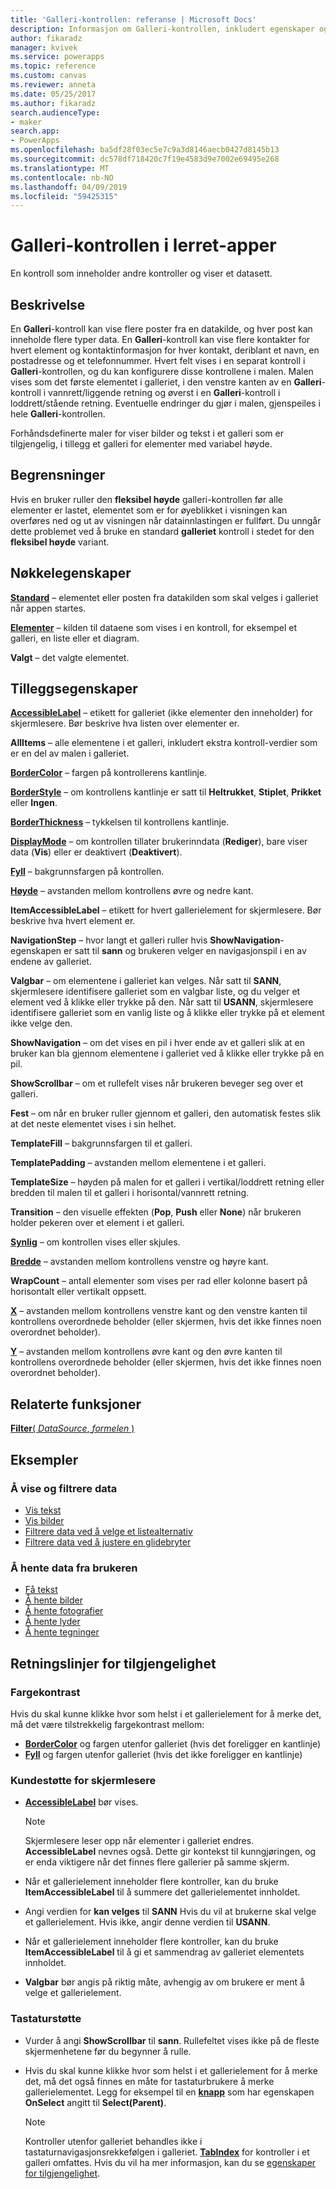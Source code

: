 ```yaml
---
title: 'Galleri-kontrollen: referanse | Microsoft Docs'
description: Informasjon om Galleri-kontrollen, inkludert egenskaper og eksempler
author: fikaradz
manager: kvivek
ms.service: powerapps
ms.topic: reference
ms.custom: canvas
ms.reviewer: anneta
ms.date: 05/25/2017
ms.author: fikaradz
search.audienceType:
- maker
search.app:
- PowerApps
ms.openlocfilehash: ba5df28f03ec5e7c9a3d8146aecb0427d8145b13
ms.sourcegitcommit: dc578df718420c7f19e4583d9e7002e69495e268
ms.translationtype: MT
ms.contentlocale: nb-NO
ms.lasthandoff: 04/09/2019
ms.locfileid: "59425315"
---
```

# <a name="gallery-control-in-canvas-apps"></a>Galleri-kontrollen i lerret-apper

En kontroll som inneholder andre kontroller og viser et datasett.

## <a name="description"></a>Beskrivelse

En **Galleri**-kontroll kan vise flere poster fra en datakilde, og hver post kan inneholde flere typer data. En **Galleri**-kontroll kan vise flere kontakter for hvert element og kontaktinformasjon for hver kontakt, deriblant et navn, en postadresse og et telefonnummer. Hvert felt vises i en separat kontroll i **Galleri**-kontrollen, og du kan konfigurere disse kontrollene i malen. Malen vises som det første elementet i galleriet, i den venstre kanten av en **Galleri**-kontroll i vannrett/liggende retning og øverst i en **Galleri**-kontroll i loddrett/stående retning. Eventuelle endringer du gjør i malen, gjenspeiles i hele **Galleri**-kontrollen.

Forhåndsdefinerte maler for viser bilder og tekst i et galleri som er tilgjengelig, i tillegg et galleri for elementer med variabel høyde.

## <a name="limitations"></a>Begrensninger

Hvis en bruker ruller den **fleksibel høyde** galleri-kontrollen før alle elementer er lastet, elementet som er for øyeblikket i visningen kan overføres ned og ut av visningen når datainnlastingen er fullført. Du unngår dette problemet ved å bruke en standard **galleriet** kontroll i stedet for den **fleksibel høyde** variant.

## <a name="key-properties"></a>Nøkkelegenskaper

**[Standard](properties-core.md)**  – elementet eller posten fra datakilden som skal velges i galleriet når appen startes.

**[Elementer](properties-core.md)** – kilden til dataene som vises i en kontroll, for eksempel et galleri, en liste eller et diagram.

**Valgt** – det valgte elementet.

## <a name="additional-properties"></a>Tilleggsegenskaper

**[AccessibleLabel](properties-accessibility.md)**  – etikett for galleriet (ikke elementer den inneholder) for skjermlesere. Bør beskrive hva listen over elementer er.

**AllItems** – alle elementene i et galleri, inkludert ekstra kontroll-verdier som er en del av malen i galleriet.

**[BorderColor](properties-color-border.md)** – fargen på kontrollerens kantlinje.

**[BorderStyle](properties-color-border.md)** – om kontrollens kantlinje er satt til **Heltrukket**, **Stiplet**, **Prikket** eller **Ingen**.

**[BorderThickness](properties-color-border.md)** – tykkelsen til kontrollens kantlinje.

**[DisplayMode](properties-core.md)** – om kontrollen tillater brukerinndata (**Rediger**), bare viser data (**Vis**) eller er deaktivert (**Deaktivert**).

**[Fyll](properties-color-border.md)** – bakgrunnsfargen på kontrollen.

**[Høyde](properties-size-location.md)** – avstanden mellom kontrollens øvre og nedre kant.

**ItemAccessibleLabel** – etikett for hvert gallerielement for skjermlesere. Bør beskrive hva hvert element er.

**NavigationStep** – hvor langt et galleri ruller hvis **ShowNavigation**-egenskapen er satt til **sann** og brukeren velger en navigasjonspil i en av endene av galleriet.

**Valgbar** – om elementene i galleriet kan velges. Når satt til **SANN**, skjermlesere identifisere galleriet som en valgbar liste, og du velger et element ved å klikke eller trykke på den. Når satt til **USANN**, skjermlesere identifisere galleriet som en vanlig liste og å klikke eller trykke på et element ikke velge den.

**ShowNavigation** – om det vises en pil i hver ende av et galleri slik at en bruker kan bla gjennom elementene i galleriet ved å klikke eller trykke på en pil.

**ShowScrollbar** – om et rullefelt vises når brukeren beveger seg over et galleri.

**Fest** – om når en bruker ruller gjennom et galleri, den automatisk festes slik at det neste elementet vises i sin helhet.

**TemplateFill** – bakgrunnsfargen til et galleri.

**TemplatePadding** – avstanden mellom elementene i et galleri.

**TemplateSize** – høyden på malen for et galleri i vertikal/loddrett retning eller bredden til malen til et galleri i horisontal/vannrett retning.

**Transition** – den visuelle effekten (**Pop**, **Push** eller **None**) når brukeren holder pekeren over et element i et galleri.

**[Synlig](properties-core.md)** – om kontrollen vises eller skjules.

**[Bredde](properties-size-location.md)** – avstanden mellom kontrollens venstre og høyre kant.

**WrapCount** – antall elementer som vises per rad eller kolonne basert på horisontalt eller vertikalt oppsett.

**[X](properties-size-location.md)** – avstanden mellom kontrollens venstre kant og den venstre kanten til kontrollens overordnede beholder (eller skjermen, hvis det ikke finnes noen overordnet beholder).

**[Y](properties-size-location.md)** – avstanden mellom kontrollens øvre kant og den øvre kanten til kontrollens overordnede beholder (eller skjermen, hvis det ikke finnes noen overordnet beholder).

## <a name="related-functions"></a>Relaterte funksjoner

[**Filter**( *DataSource*, *formelen* )](../functions/function-filter-lookup.md)

## <a name="examples"></a>Eksempler

### <a name="show-and-filter-data"></a>Å vise og filtrere data

* [Vis tekst](control-text-box.md#show-data-in-a-gallery)
* [Vis bilder](control-image.md#show-a-set-of-images-from-a-data-source)
* [Filtrere data ved å velge et listealternativ](control-drop-down.md#example)
* [Filtrere data ved å justere en glidebryter](control-slider.md#example)

### <a name="get-data-from-the-user"></a>Å hente data fra brukeren

* [Få tekst](control-text-input.md#collect-data)
* [Å hente bilder](control-add-picture.md#add-images-to-an-image-gallery-control)
* [Å hente fotografier](control-camera.md#example)
* [Å hente lyder](control-microphone.md#example)
* [Å hente tegninger](control-pen-input.md#create-a-set-of-images)

## <a name="accessibility-guidelines"></a>Retningslinjer for tilgjengelighet

### <a name="color-contrast"></a>Fargekontrast

Hvis du skal kunne klikke hvor som helst i et gallerielement for å merke det, må det være tilstrekkelig fargekontrast mellom:

* **[BorderColor](properties-color-border.md)** og fargen utenfor galleriet (hvis det foreligger en kantlinje)
* **[Fyll](properties-color-border.md)** og fargen utenfor galleriet (hvis det ikke foreligger en kantlinje)

### <a name="screen-reader-support"></a>Kundestøtte for skjermlesere

* **[AccessibleLabel](properties-accessibility.md)** bør vises.

    > [!NOTE]
    > Skjermlesere leser opp når elementer i galleriet endres. **AccessibleLabel** nevnes også. Dette gir kontekst til kunngjøringen, og er enda viktigere når det finnes flere gallerier på samme skjerm.

* Når et gallerielement inneholder flere kontroller, kan du bruke **ItemAccessibleLabel** til å summere det gallerielementet innholdet.

* Angi verdien for **kan velges** til **SANN** Hvis du vil at brukerne skal velge et gallerielement. Hvis ikke, angir denne verdien til **USANN**.

* Når et gallerielement inneholder flere kontroller, kan du bruke **ItemAccessibleLabel** til å gi et sammendrag av galleriet elementets innholdet.

* **Valgbar** bør angis på riktig måte, avhengig av om brukere er ment å velge et gallerielement.

### <a name="keyboard-support"></a>Tastaturstøtte

* Vurder å angi **ShowScrollbar** til **sann**. Rullefeltet vises ikke på de fleste skjermenhetene før du begynner å rulle.
* Hvis du skal kunne klikke hvor som helst i et gallerielement for å merke det, må det også finnes en måte for tastaturbrukere å merke gallerielementet. Legg for eksempel til en **[knapp](control-button.md)** som har egenskapen **OnSelect** angitt til **Select(Parent)**.

    > [!NOTE]
  > Kontroller utenfor galleriet behandles ikke i tastaturnavigasjonsrekkefølgen i galleriet. **[TabIndex](properties-accessibility.md)** for kontroller i et galleri omfattes. Hvis du vil ha mer informasjon, kan du se [egenskaper for tilgjengelighet](properties-accessibility.md).
